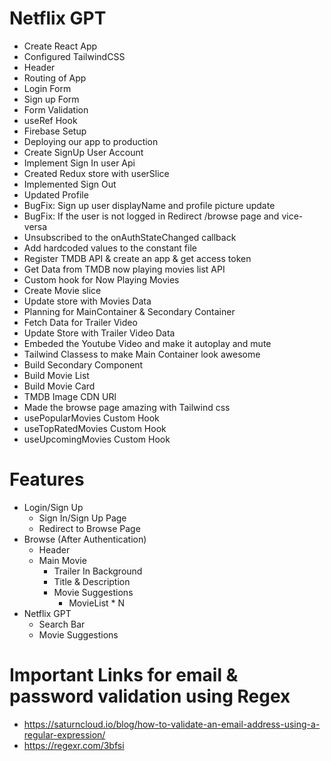 # Netflix GPT
- Create React App
- Configured TailwindCSS
- Header
- Routing of App
- Login Form
- Sign up Form
- Form Validation
- useRef Hook
- Firebase Setup
- Deploying our app to production
- Create SignUp User Account
- Implement Sign In user Api
- Created Redux store with userSlice
- Implemented Sign Out
- Updated Profile
- BugFix: Sign up user displayName and profile picture update
- BugFix: If the user is not logged in Redirect /browse page and vice-versa
- Unsubscribed to the onAuthStateChanged callback
- Add hardcoded values to the constant file
- Register TMDB API & create an app & get access token
- Get Data from TMDB now playing movies list API
- Custom hook for Now Playing Movies
- Create Movie slice
- Update store with Movies Data
- Planning for MainContainer & Secondary Container
- Fetch Data for Trailer Video
- Update Store with Trailer Video Data
- Embeded the Youtube Video and make it autoplay and mute
- Tailwind Classess to make Main Container look awesome
- Build Secondary Component
- Build Movie List
- Build Movie Card
- TMDB Image CDN URl
- Made the browse page amazing with Tailwind css
- usePopularMovies Custom Hook
- useTopRatedMovies Custom Hook
- useUpcomingMovies Custom Hook



# Features
- Login/Sign Up
    - Sign In/Sign Up Page
    - Redirect to Browse Page
- Browse (After Authentication)
    - Header
    - Main Movie
        - Trailer In Background
        - Title & Description
        - Movie Suggestions
            - MovieList * N
- Netflix GPT
    - Search Bar
    - Movie Suggestions


# Important Links for email & password validation using Regex
- https://saturncloud.io/blog/how-to-validate-an-email-address-using-a-regular-expression/
- https://regexr.com/3bfsi
